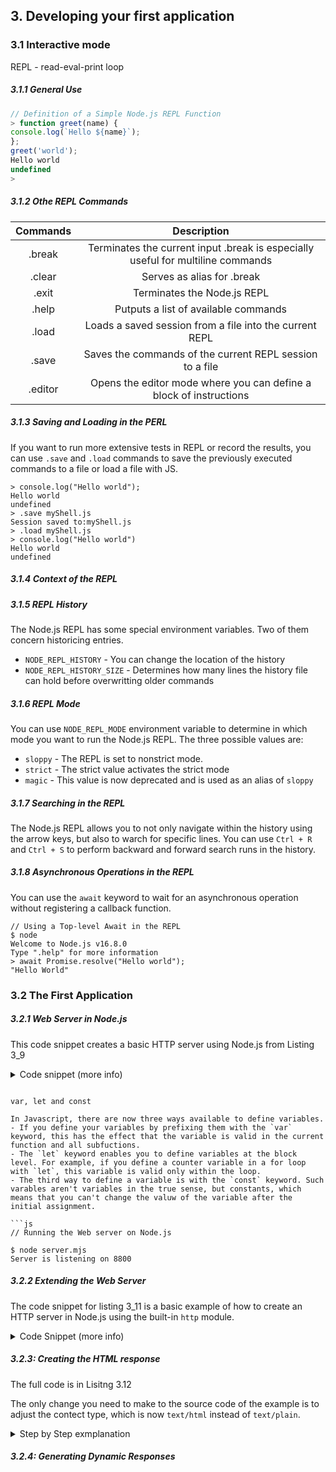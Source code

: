 <h2>3. Developing your first application</h2>

<h3>3.1 Interactive mode</h3>

REPL - read-eval-print loop

<h5>3.1.1 General Use</h5>

```js
// Definition of a Simple Node.js REPL Function
> function greet(name) {
console.log(`Hello ${name}`);
};
greet('world');
Hello world
undefined
>
```

<h5>3.1.2 Othe REPL Commands</h5>

|   Commands   |                                   Description                                   |
| :----------: | :-----------------------------------------------------------------------------: |
|    .break    | Terminates the current input .break is especially useful for multiline commands |
|    .clear    |                           Serves as alias for .break                            |
|    .exit     |                           Terminates the Node.js REPL                           |
|    .help     |                      Putputs a list of available commands                       |
| .load <file> |             Loads a saved session from a file into the current REPL             |
|    .save     |            Saves the commands of the current REPL session to a file             |
|   .editor    |       Opens the editor mode where you can define a block of instructions        |

<h5>3.1.3 Saving and Loading in the PERL</h5>

If you want to run more extensive tests in REPL or record the results, you can use `.save` and `.load` commands to save the previously executed commands to a file or load a file with JS.

```repl
> console.log("Hello world");
Hello world
undefined
> .save myShell.js
Session saved to:myShell.js
> .load myShell.js
> console.log("Hello world")
Hello world
undefined
```

<h5>3.1.4 Context of the REPL</h5>

<h5>3.1.5 REPL History</h5>

The Node.js REPL has some special environment variables. Two of them concern historicing entries.

- `NODE_REPL_HISTORY` - You can change the location of the history
- `NODE_REPL_HISTORY_SIZE` - Determines how many lines the history file can hold before overwritting older commands

<h5>3.1.6 REPL Mode</h5>

You can use `NODE_REPL_MODE` environment variable to determine in which mode you want to run the Node.js REPL.
The three possible values are:

- `sloppy` - The REPL is set to nonstrict mode.
- `strict` - The strict value activates the strict mode
- `magic` - This value is now deprecated and is used as an alias of `sloppy`

<h5>3.1.7 Searching in the REPL</h5>

The Node.js REPL allows you to not only navigate within the history using the arrow keys, but also to warch for specific lines.
You can use `Ctrl + R` and `Ctrl + S` to perform backward and forward search runs in the history.

<h5>3.1.8 Asynchronous Operations in the REPL</h5>

You can use the `await` keyword to wait for an asynchronous operation without registering a callback function.

```repl
// Using a Top-level Await in the REPL
$ node
Welcome to Node.js v16.8.0
Type ".help" for more information
> await Promise.resolve("Hello world");
"Hello World"
```

<h3>3.2 The First Application</h3>

<h5>3.2.1 Web Server in Node.js</h5>

This code snippet creates a basic HTTP server using Node.js from Listing 3_9

<details>
  <summary>Code snippet (more info)</summary>

- Step 1: Importing the HTTP Module

  This line imports the `createServer` function from the `http` module, which is part of Node.js's core modules. The `http` module provides the functionality to create and manage an `HTTP` server.

```js
import { createServer } from "http";
```

- Step 2: Creating the Server
  - The `createServer()` function is called to create a new HTTP server instance. However, unlike the previous example, no request handler function (callback) is provided as an argument.
  - Without a request handler, the server will not respond to incoming HTTP requests with any content. Instead, it will return a `404 Not Found` status for every request, since no handling logic is provided.

```js
const server = createServer();
```

- Step 3: Listening on Port 8080

  - `server.listen(8080, () => {...})` tells the server to start listening for incoming connections on port 8080.
  - The second argument is a callback function that is executed once the server successfully starts listening. - Inside this callback, `console.log` is used to print a message indicating that the server is listening on port 8080.

  ```js
  server.listen(8080, () => {
    console.log(`Server is listening on ${server.address().port}`);
  });
  ```

</details>

````

var, let and const

In Javascript, there are now three ways available to define variables.
- If you define your variables by prefixing them with the `var` keyword, this has the effect that the variable is valid in the current function and all subfuctions.
- The `let` keyword enables you to define variables at the block level. For example, if you define a counter variable in a for loop with `let`, this variable is valid only within the loop.
- The third way to define a variable is with the `const` keyword. Such varables aren't variables in the true sense, but constants, which means that you can't change the valuw of the variable after the initial assignment.

```js
// Running the Web server on Node.js

$ node server.mjs
Server is listening on 8800
````

<h5>3.2.2 Extending the Web Server</h5>

The code snippet for listing 3_11 is a basic example of how to create an HTTP server in Node.js using the built-in `http` module.

<details>
  <summary>Code Snippet (more info)</summary>

- Step 1: Importing the HTTP module

Import the `createServer` function from `http` module, which is a core module in Node.js for creating HTTP servers.

```js
import { createServer } from "http";
```

- Step 2: Creating the Server

  - `createServer` is called to create a new HTTP server. This functio takes a callback function as an argument. The callback is invoked every time a request is made to the server.
  - Callback function:
    - Parameters:
      - `request`: This object contains information about the incomming HTTP request (e.g, method, headers, URL)
      - `response`: This object is used to send a response back to the client
    - Response Handling
      - `response.writeHead(200, {"content-type": "text/plain; charset=utf-8"});`
        This line sends a response header to the client. The status code is `200` indicates that the request was successful. The `content-type` is set to `text/plain` with UTF-8 encoding, meanding the response will be a plain text/
      - `response.write("Hello")`
        This sends the string "Hello" as part of the response body.
      - `response.end("World\n")`
        This ends the response, sending the string `World` and a newline character `\n` to the client. After calling `end` , the response is complete, and no further data can be sent.

```js
// Step 2: Creating the server

const server = createServer((request, response) => {
  response.writeHead(200, { "content-type": "text/plain; charset=utf-8" });
  response.write("Hello");
  response.end("World\n");
});
```

- Step 3: Listening on Port 8080
  - `server.listen(8080, () => {...}` tells the server to start listening for incomming connections on port 8080.
  - The callback function passes to `listen` is executed once the server starts listening.
  - Inside the callback, `console.log` prints a message to the console indicating that the server is listening on pot 8080

```js
server.listen(8080, () => {
  console.log(`Server is listening to ${server.address().post}`);
});
```

</details>

<h5>3.2.3: Creating the HTML response</h5>

The full code is in Lisitng 3.12

The only change you need to make to the source code of the example is to adjust the contect type, which is now `text/html` instead of `text/plain`.

<details>
  <summary>Step by Step exmplanation</summary>

- Step 1: Importing the HTTP module

This line imports the `creatServer` funcion from the built-in `http` module in Node.js.

```js
import { createServer } from "http";
```

- Step 2: Creating the server:

The `createServer` function is called with a callback function that gets executed every time a request is made to the server.
This callback function takes two arguments: `request` (which contains information about the incoming request) and `response` (which is used to send a response back to the client).

```js
const server = createServer((request, response) => {
  ...
});
```

- Step 3: Setting the response header:

This line sets the response's HTTP status code to `200` (which means OK) and the contect type to `text/html` with a UTF-8 character encoding. This tells the browser that the server is sending an HTML document.

```js
response.writeHead(200, { "content-type": "text/html; charset=utf-8" });
```

- Step 4: Defining the response body:

Here, the server prepares an HTML document tag as a string. This HTML code includes a simple webpage with a "Hello World" message in green `<h1>` heading.

```js
const body = `<!DOCTYPE html>
  <html>
    <head>
      <meta charset="utf-8">
      <title>Node.js Demo</title>
    </head>
    <body>
      <h1 style="color:green">Hello World</h1>
    </body>
  </html>`;
```

- Step 5: Sending the response:

This line sends the HTML document as the response the the client and ends the response process.

```js
response.end(body);
```

- Step 6: Starting the server:

Finally the sever starts listening for incoming request on port `8080`.

```js
server.listen(8080, () => {
  console.log(
    `Server is listening to http://localhost:${server.address().port}`
  );
});
```

</details>

<h5>3.2.4: Generating Dynamic Responses</h5>
